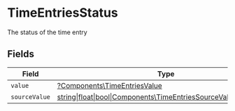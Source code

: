 # TimeEntriesStatus

The status of the time entry


## Fields

| Field                                                                                                                | Type                                                                                                                 | Required                                                                                                             | Description                                                                                                          |
| -------------------------------------------------------------------------------------------------------------------- | -------------------------------------------------------------------------------------------------------------------- | -------------------------------------------------------------------------------------------------------------------- | -------------------------------------------------------------------------------------------------------------------- |
| `value`                                                                                                              | [?Components\TimeEntriesValue](../../Models/Components/TimeEntriesValue.md)                                          | :heavy_minus_sign:                                                                                                   | N/A                                                                                                                  |
| `sourceValue`                                                                                                        | [string\|float\|bool\|Components\TimeEntriesSourceValue4\|array\|null](../../Models/Components/TimeEntriesSourceValue.md) | :heavy_minus_sign:                                                                                                   | N/A                                                                                                                  |